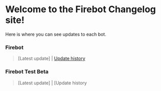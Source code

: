 # Welcome to the Firebot Changelog site!

Here is where you can see updates to each bot.

### Firebot
> [Latest update] | [Update history](https://itsjustice02.github.io/Firebot-Changelogs/BUH)

### Firebot Test Beta
> [Latest update] | [Update history
